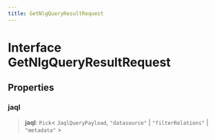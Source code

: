 ```yaml
---
title: GetNlgQueryResultRequest
---
```


# Interface GetNlgQueryResultRequest

## Properties

### jaql

> **jaql**: `Pick`\< `JaqlQueryPayload`, `"datasource"` \| `"filterRelations"` \| `"metadata"` \>
